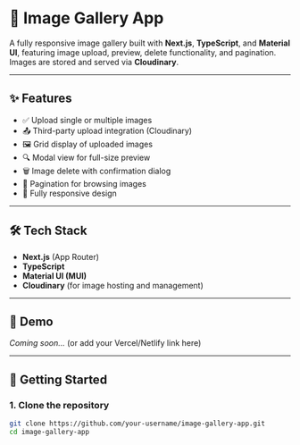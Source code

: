 # 📸 Image Gallery App

A fully responsive image gallery built with **Next.js**, **TypeScript**, and **Material UI**, featuring image upload, preview, delete functionality, and pagination. Images are stored and served via **Cloudinary**.

---

## ✨ Features

- ✅ Upload single or multiple images
- 📤 Third-party upload integration (Cloudinary)
- 🖼️ Grid display of uploaded images
- 🔍 Modal view for full-size preview
- 🗑️ Image delete with confirmation dialog
- 🔁 Pagination for browsing images
- 📱 Fully responsive design

---

## 🛠️ Tech Stack

- **Next.js** (App Router)
- **TypeScript**
- **Material UI (MUI)**
- **Cloudinary** (for image hosting and management)

---

## 📸 Demo

_Coming soon..._ (or add your Vercel/Netlify link here)

---

## 🚀 Getting Started

### 1. Clone the repository

```bash
git clone https://github.com/your-username/image-gallery-app.git
cd image-gallery-app
```
